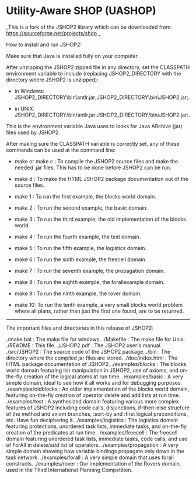 # Utility-Aware SHOP (UASHOP)

_This is a fork of the JSHOP2 library which can be downloaded from: https://sourceforge.net/projects/shop _

How to install and run JSHOP2:

Make sure that Java is installed fully on your computer.

After unzipping the JSHOP2 zipped file in any directory, set the CLASSPATH
environment variable to include (replacing JSHOP2_DIRECTORY with the directory
where JSHOP2 is unzipped):

- in Windows:
  JSHOP2_DIRECTORY\bin\antlr.jar;JSHOP2_DIRECTORY\bin\JSHOP2.jar;.

- in UNIX:
  JSHOP2_DIRECTORY/bin/antlr.jar:JSHOP2_DIRECTORY/bin/JSHOP2.jar:.

This is the environment variable Java uses to looks for Java ARchive (jar)
files used by JSHOP2.

After making sure the CLASSPATH variable is correctly set, any of these
commands can be used at the command line:

- make
  or
  make c : To compile the JSHOP2 source files and make the needed .jar files.
           This has to be done before JSHOP2 can be run.

- make d : To make the HTML JSHOP2 package documentation out of the source
           files.

- make 1 : To run the first example, the blocks world domain.

- make 2 : To run the second example, the basic domain.

- make 3 : To run the third example, the old implementation of the blocks
           world.

- make 4 : To run the fourth example, the test domain.

- make 5 : To run the fifth example, the logistics domain.

- make 6 : To run the sixth example, the freecell domain.

- make 7 : To run the seventh example, the propagation domain.

- make 8 : To run the eighth example, the forallexample domain.

- make 9 : To run the ninth example, the rover domain.

- make 10: To run the tenth example, a very small blocks world problem where
           all plans, rather than just the first one found, are to be returned.

-----------------------------------------------------------------
The important files and directories in this release of JSHOP2:

./make.bat : The make file for windows.
./Makefile : The make file for Unix.
./README   : This file.
./JSHOP2.pdf : The JSHOP2 user's manual.
./src/JSHOP2 : The source code of the JSHOP2 package.
./bin        : The directory where the compiled jar files are stored.
./doc/index.html : The HTML package documentation of JSHOP2.
./examples/blocks : The blocks world domain featuring list manipulation in
                    JSHOP2, use of axioms, and on-the-fly creation of the
                    logical atoms at run time.
./examples/basic : A very simple domain, ideal to see how it all works and for
                   debugging purposes.
./examples/oldblocks : An older implementation of the blocks world domain,
                       featuring on-the-fly creation of operator delete and add
                       lists at run time.
./examples/test : A synthesized domain featuring various more complex features
                  of JSHOP2 including code calls, disjunctions, if-then-else
                  structure of the method and axiom branches, :sort-by and
                  :first logical preconditions, etc. Have fun deciphering it.
./examples/logistics : The logistics domain featuring protections, unordered
                       task lists, immediate tasks, and on-the-fly creation of
                       the predicates at run time.
./examples/freecell : The freecell domain featuring unordered task lists,
                      immediate tasks, code calls, and use of ForAll in
                      delete/add list of operators.
./examples/propagation : A very simple domain showing how variable bindings
                         propagate only down in the task network.
./examples/forall : A very simple domain that uses forall constructs.
./examples/rover : Our implementation of the Rovers domain, used in the Third
                   International Planning Competition.
